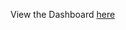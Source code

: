 View the Dashboard [here](https://public.tableau.com/app/profile/arnesh.guru/viz/Covid_Forecast_17205316953900/Dashboard1)
